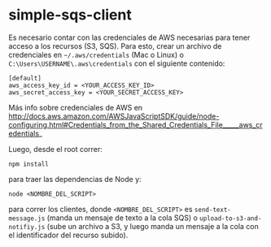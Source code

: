simple-sqs-client
=================

Es necesario contar con las credenciales de AWS necesarias para tener acceso a los recursos (S3, SQS). Para esto, crear un archivo de credenciales en `~/.aws/credentials` (Mac o Linux) o `C:\Users\USERNAME\.aws\credentials` con el siguiente contenido:

    [default]
    aws_access_key_id = <YOUR_ACCESS_KEY_ID>
    aws_secret_access_key = <YOUR_SECRET_ACCESS_KEY>
    
Más info sobre credenciales de AWS en http://docs.aws.amazon.com/AWSJavaScriptSDK/guide/node-configuring.html#Credentials_from_the_Shared_Credentials_File_____aws_credentials_

Luego, desde el root correr:

    npm install
    
para traer las dependencias de Node y:

    node <NOMBRE_DEL_SCRIPT>
   
para correr los clientes, donde `<NOMBRE_DEL_SCRIPT>` es `send-text-message.js` (manda un mensaje de texto a la cola SQS) o `upload-to-s3-and-notifiy.js` (sube un archivo a S3, y luego manda un mensaje a la cola con el identificador del recurso subido).
